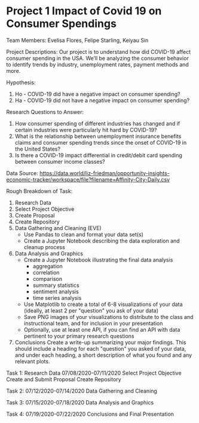 
# Project 1 Impact of Covid 19 on Consumer Spendings
Team Members:  Evelisa Flores, Felipe Starling, Keiyau Sin

Project Descriptions: Our project is to understand how did COVID-19 affect consumer spending in the USA. We’ll be analyzing the consumer behavior to identify trends by industry, unemployment rates, payment methods and more.

Hypothesis: 
1. Ho - COVID-19 did have a negative impact on consumer spending?
2. Ha - COVID-19 did not have a negative impact on consumer spending?

Research Questions to Answer:
1. How consumer spending of different industries has changed and if certain industries were particularly hit hard by COVID-19?
2. What is the relationship between unemployment insurance benefits claims and consumer spending trends since the onset of COVID-19 in the United States?
3. Is there a COVID-19 impact differential in credit/debit card spending between consumer income classes?

Data Source: https://data.world/liz-friedman/opportunity-insights-economic-tracker/workspace/file?filename=Affinity-City-Daily.csv

Rough Breakdown of Task:
1. Research Data
2. Select Project Objective
3. Create Proposal
4. Create Repository
5. Data Gathering and Cleaning (EVE)
    * Use Pandas to clean and format your data set(s)
    * Create a Jupyter Notebook describing the data exploration and cleanup process
6. Data Analysis and Graphics
    * Create a Jupyter Notebook illustrating the final data analysis
        * aggregation
        * correlation
        * comparison
        * summary statistics
        * sentiment analysis
        * time series analysis
    * Use Matplotlib to create a total of 6-8 visualizations of your data (ideally, at least 2 per "question" you ask of your data)
    * Save PNG images of your visualizations to distribute to the class and instructional team, and for inclusion in your presentation
    * Optionally, use at least one API, if you can find an API with data pertinent to your primary research questions
7. Conclusions
Create a write-up summarizing your major findings. This should include a heading for each "question" you asked of your data, and under each heading, a short description of what you found and any relevant plots.

Task 1: Research Data 07/08/2020-07/11/2020
Select Project Objective
Create and Submit Proposal
Create Repository

Task 2: 07/12/2020-07/14/2020
Data Gathering and Cleaning

Task 3: 07/15/2020-07/18/2020
Data Analysis and Graphics

Task 4: 07/19/2020-07/22/2020
Conclusions and Final Presentation
